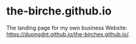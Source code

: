 # the-birche.github.io
The landing page for my own business
Website:  https://duongdnt.github.io/the-birches.github.io/.
